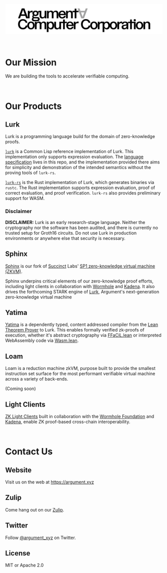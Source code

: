 ![](/ArgumentComputerCorp_logo.png)

<br />

# Our Mission
We are building the tools to accelerate verifiable computing. 

<br />

# Our Products

## Lurk
Lurk is a programming language build for the domain of zero-knowledge proofs. 

[```lurk```](https://github.com/argumentcomputer/lurk) is a Common Lisp reference implementation of Lurk. This implementation only supports expression evaluation. The [language specification](https://github.com/argumentcomputer/lurk/blob/master/spec/v0-1.md) lives in this repo, and the implementation provided there aims for simplicity and demonstration of the intended semantics without the proving tools of ```lurk-rs```.

[```lurk-rs```](https://github.com/argumentcomputer/lurk-rs) is the Rust implementation of Lurk, which generates binaries via ```rustc```. The Rust implementation supports expression evaluation, proof of correct evaluation, and proof verification. ```lurk-rs``` also provides preliminary support for WASM.

### Disclaimer
**DISCLAIMER:** Lurk is an early research-stage language. Neither the cryptography nor the software has been audited, and there is currently no trusted setup for Groth16 circuits. Do not use Lurk in production environments or anywhere else that security is necessary.

## Sphinx
[Sphinx](https://github.com/argumentcomputer/sphinx) is our fork of [Succinct](https://succinct.xyz/) Labs' [SP1 zero-knowledge virtual machine (ZKVM)](https://github.com/succinctlabs/sp1).

Sphinx underpins critical elements of our zero-knowledge proof efforts, including light clients in collaboration with [Wormhole](https://wormhole.foundation/blog/wormhole-foundation-awards-contributor-grant-to-lurk-lab-to-bring-trustless-transfers-to-wormhole-with-zk-proofs) and [Kadena](https://www.kadena.io/blog/kadena-announces-partnership-with-lurk-lab-to-build-zk-bridge). It also drives the forthcoming STARK engine of [Lurk](https://github.com/argumentcomputer/lurk-rs), Argument's next-generation zero-knowledge virtual machine


## Yatima
[Yatima](https://github.com/argumentcomputer/yatima) is a dependently typed, content addressed compiler from the [Lean Theorem Prover](https://github.com/leanprover/lean4) to Lurk. This enables formally verified zk-proofs of execution, whether it's abstract cryptography via [FFaCiL.lean](https://github.com/argumentcomputer/FFaCiL.lean) or interpreted WebAssembly code via [Wasm.lean](https://github.com/argumentcomputer/Wasm.lean).

## Loam
Loam is a reduction machine zkVM, purpose built to provide the smallest instruction set surface for the most performant verifiable virtual machine across a variety of back-ends.

(Coming soon)

## Light Clients
[ZK Light Clients](https://github.com/argumentcomputer/zk-light-clients/) built in collaboration with the [Wormhole Foundation](https://wormhole.foundation/blog/wormhole-foundation-awards-contributor-grant-to-lurk-lab-to-bring-trustless-transfers-to-wormhole-with-zk-proofs) and [Kadena](https://www.kadena.io/blog/kadena-announces-partnership-with-lurk-lab-to-build-zk-bridge), enable ZK proof-based cross-chain interoperability.

<br />

# Contact Us

## Website
Visit us on the web at https://argument.xyz

## Zulip
Come hang out on our [Zulip](https://zulip.argument.xyz). 

## Twitter
Follow [@argument_xyz](https://twitter.com/argument_xyz) on Twitter.

## License
MIT or Apache 2.0
